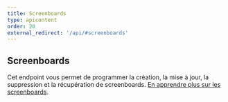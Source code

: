 ```yaml
---
title: Screenboards
type: apicontent
order: 20
external_redirect: '/api/#screenboards'
---
```

## Screenboards

Cet endpoint vous permet de programmer la création, la mise à jour, la suppression et la récupération de screenboards. [En apprendre plus sur les screenboards][1].

[1]: /fr/graphing/dashboards/screenboard